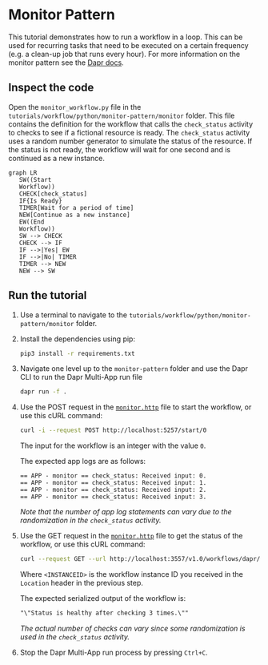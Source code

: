 # Monitor Pattern

This tutorial demonstrates how to run a workflow in a loop. This can be used for recurring tasks that need to be executed on a certain frequency (e.g. a clean-up job that runs every hour). For more information on the monitor pattern see the [Dapr docs](https://docs.dapr.io/developing-applications/building-blocks/workflow/workflow-patterns/#monitor).

## Inspect the code

Open the `monitor_workflow.py` file in the `tutorials/workflow/python/monitor-pattern/monitor` folder. This file contains the definition for the workflow that calls the `check_status` activity to checks to see if a fictional resource is ready.  The `check_status` activity uses a random number generator to simulate the status of the resource. If the status is not ready, the workflow will wait for one second and is continued as a new instance.

```mermaid
graph LR
   SW((Start
   Workflow))
   CHECK[check_status]
   IF{Is Ready}
   TIMER[Wait for a period of time]
   NEW[Continue as a new instance]
   EW((End
   Workflow))
   SW --> CHECK
   CHECK --> IF
   IF -->|Yes| EW
   IF -->|No| TIMER
   TIMER --> NEW
   NEW --> SW
```

## Run the tutorial

1. Use a terminal to navigate to the `tutorials/workflow/python/monitor-pattern/monitor` folder.
2. Install the dependencies using pip:

    ```bash
    pip3 install -r requirements.txt
    ```

3. Navigate one level up to the `monitor-pattern` folder and use the Dapr CLI to run the Dapr Multi-App run file

    <!-- STEP
    name: Run multi app run template
    expected_stdout_lines:
    - 'Started Dapr with app id "monitor"'
    expected_stderr_lines:
    working_dir: .
    output_match_mode: substring
    background: true
    sleep: 15
    timeout_seconds: 30
    -->
    ```bash
    dapr run -f .
    ```
    <!-- END_STEP -->

4. Use the POST request in the [`monitor.http`](./monitor.http) file to start the workflow, or use this cURL command:

    ```bash
    curl -i --request POST http://localhost:5257/start/0
    ```

    The input for the workflow is an integer with the value `0`.

    The expected app logs are as follows:

    ```text
    == APP - monitor == check_status: Received input: 0.
    == APP - monitor == check_status: Received input: 1.
    == APP - monitor == check_status: Received input: 2.
    == APP - monitor == check_status: Received input: 3.
    ```

    *Note that the number of app log statements can vary due to the randomization in the `check_status` activity.*

5. Use the GET request in the [`monitor.http`](./monitor.http) file to get the status of the workflow, or use this cURL command:

    ```bash
    curl --request GET --url http://localhost:3557/v1.0/workflows/dapr/<INSTANCEID>
    ```

    Where `<INSTANCEID>` is the workflow instance ID you received in the `Location` header in the previous step.

    The expected serialized output of the workflow is:

    ```txt
    "\"Status is healthy after checking 3 times.\""
    ```

    *The actual number of checks can vary since some randomization is used in the `check_status` activity.*

6. Stop the Dapr Multi-App run process by pressing `Ctrl+C`.
